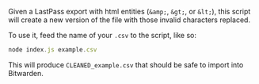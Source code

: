 Given a LastPass export with html entities (`&amp;`, `&gt;`, or `&lt;`), this script will create a new version of the file with those invalid characters replaced.

To use it, feed the name of your `.csv` to the script, like so:

```js
node index.js example.csv
```

This will produce `CLEANED_example.csv` that should be safe to import into Bitwarden.
